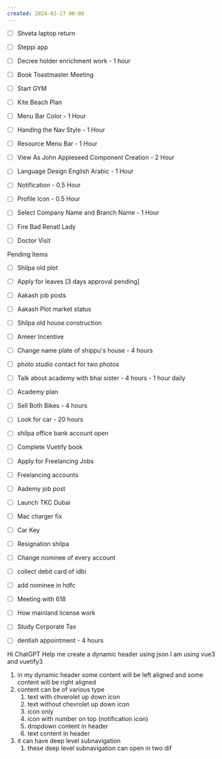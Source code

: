 ```yaml
---
created: 2024-02-27 00:08
---
```


- [ ] Shveta laptop return
- [ ] Steppi app
- [ ] Decree holder enrichment work - 1 hour
- [ ] Book Toastmaster Meeting
- [ ] Start GYM
- [ ] Kite Beach Plan
- [ ] Menu Bar Color - 1 Hour
- [ ] Handlng the Nav Style - 1 Hour
- [ ] Resource Menu Bar - 1 Hour
- [ ] View As John Appleseed Component Creation -  2 Hour
- [ ] Language Design English Arabic - 1 Hour
- [ ] Notification - 0.5 Hour
- [ ] Profile Icon - 0.5 Hour
- [ ] Select Company Name and Branch Name -  1 Hour
- [ ] Fire Bad Renatl Lady
- [ ] Doctor Visit


Pending Items

- [ ] Shilpa old plot 
- [ ] Apply for leaves [3 days approval pending]
- [ ] Aakash job posts
- [ ] Aakash Plot market status
- [ ] Shilpa old house construction
- [ ] Ameer Incentive
- [ ] Change name plate of shippu's house - 4 hours
- [ ] photo studio contact for two photos
- [ ] Talk about academy with bhai sister - 4 hours - 1 hour daily
- [ ] Academy plan 
- [ ] Sell Both Bikes - 4 hours
- [ ] Look for car - 20 hours
- [ ] shilpa office bank account open
- [ ] Complete Vuetify book
- [ ] Apply for Freelancing Jobs
- [ ] Freelancing accounts
- [ ] Aademy job post
- [ ] Launch TKC Dubai
- [ ] Mac charger fix
- [ ] Car Key 
- [ ] Resignation shilpa
- [ ] Change nominee of every account
- [ ] collect debit card of idbi
- [ ] add nominee in hdfc 
- [ ] Meeting with 618
- [ ] How mainland license work
- [ ] Study Corporate Tax
- [ ] dentish appointment - 4 hours


Hi ChatGPT 
Help me create a dynamic header using json
I am using vue3 and vuetify3
1. in my dynamic header some content will be left aligned and some content will be right aligned
2. content can be of various type
	1. text with chverolet up down icon 
	2. text without chevrolet up down icon
	3. icon only
	4. icon with number on top (notification icon)
	5. dropdown content in header
	6. text content in header
3. it can have deep level subnavigation 
	1. these deep level subnavigation can open in two dif



